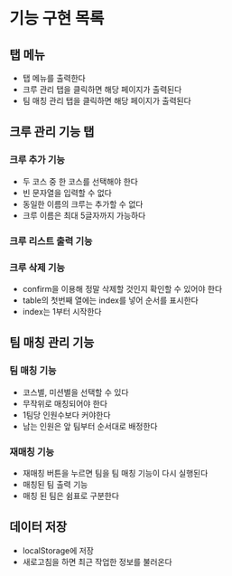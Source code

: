# 기능 구현 목록
## 탭 메뉴
- 탭 메뉴를 출력한다
- 크루 관리 탭을 클릭하면 해당 페이지가 출력된다
- 팀 매칭 관리 탭을 클릭하면 해당 페이지가 출력된다
## 크루 관리 기능 탭
### 크루 추가 기능
- 두 코스 중 한 코스를 선택해야 한다
- 빈 문자열을 입력할 수 없다
- 동일한 이름의 크루는 추가할 수 없다
- 크루 이름은 최대 5글자까지 가능하다
### 크루 리스트 출력 기능
### 크루 삭제 기능
- confirm을 이용해 정말 삭제할 것인지 확인할 수 있어야 한다
- table의 첫번째 열에는 index를 넣어 순서를 표시한다
- index는 1부터 시작한다
## 팀 매칭 관리 기능
### 팀 매칭 기능
- 코스별, 미션별을 선택할 수 있다
- 무작위로 매칭되어야 한다
- 1팀당 인원수보다 커야한다
- 남는 인원은 앞 팀부터 순서대로 배정한다
### 재매칭 기능
- 재매칭 버튼을 누르면 팀을 팀 매칭 기능이 다시 실행된다
- 매칭된 팀 출력 기능
- 매칭 된 팀은 쉼표로 구분한다
## 데이터 저장
- localStorage에 저장
- 새로고침을 하면 최근 작업한 정보를 불러온다